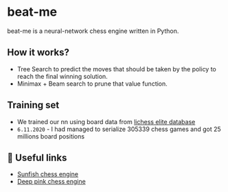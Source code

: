 # beat-me

beat-me is a neural-network chess engine written in Python.

## How it works?
* Tree Search to predict the moves that should be taken by the policy to reach the final winning solution.
* Minimax + Beam search to prune that value function.

## Training set
* We trained our nn using board data from [lichess elite database](https://database.nikonoel.fr/)
* `6.11.2020` - I had managed to serialize 305339 chess games and got 25 millions board positions

## 📎 Useful links
* [Sunfish chess engine](https://github.com/thomasahle/sunfish)
* [Deep pink chess engine](https://github.com/erikbern/deep-pink)
